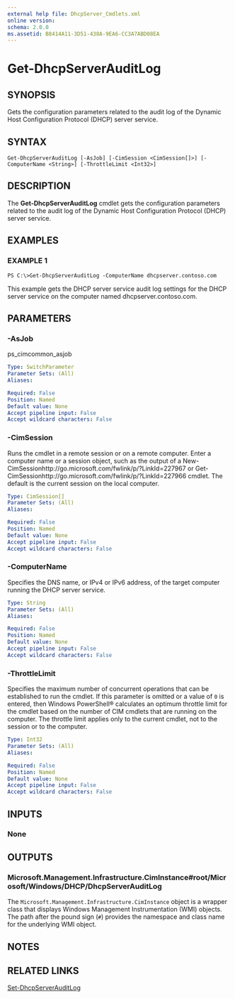 ```yaml
---
external help file: DhcpServer_Cmdlets.xml
online version: 
schema: 2.0.0
ms.assetid: B8414A11-3D51-438A-9EA6-CC3A7ABD08EA
---
```


# Get-DhcpServerAuditLog

## SYNOPSIS
Gets the configuration parameters related to the audit log of the Dynamic Host Configuration Protocol (DHCP) server service.

## SYNTAX

```
Get-DhcpServerAuditLog [-AsJob] [-CimSession <CimSession[]>] [-ComputerName <String>] [-ThrottleLimit <Int32>]
```

## DESCRIPTION
The **Get-DhcpServerAuditLog** cmdlet gets the configuration parameters related to the audit log of the Dynamic Host Configuration Protocol (DHCP) server service.

## EXAMPLES

### EXAMPLE 1
```
PS C:\>Get-DhcpServerAuditLog -ComputerName dhcpserver.contoso.com
```

This example gets the DHCP server service audit log settings for the DHCP server service on the computer named dhcpserver.contoso.com.

## PARAMETERS

### -AsJob
ps_cimcommon_asjob

```yaml
Type: SwitchParameter
Parameter Sets: (All)
Aliases: 

Required: False
Position: Named
Default value: None
Accept pipeline input: False
Accept wildcard characters: False
```

### -CimSession
Runs the cmdlet in a remote session or on a remote computer.
Enter a computer name or a session object, such as the output of a New-CimSessionhttp://go.microsoft.com/fwlink/p/?LinkId=227967 or Get-CimSessionhttp://go.microsoft.com/fwlink/p/?LinkId=227966 cmdlet.
The default is the current session on the local computer.

```yaml
Type: CimSession[]
Parameter Sets: (All)
Aliases: 

Required: False
Position: Named
Default value: None
Accept pipeline input: False
Accept wildcard characters: False
```

### -ComputerName
Specifies the DNS name, or IPv4 or IPv6 address, of the target computer running the DHCP server service.

```yaml
Type: String
Parameter Sets: (All)
Aliases: 

Required: False
Position: Named
Default value: None
Accept pipeline input: False
Accept wildcard characters: False
```

### -ThrottleLimit
Specifies the maximum number of concurrent operations that can be established to run the cmdlet.
If this parameter is omitted or a value of `0` is entered, then Windows PowerShell® calculates an optimum throttle limit for the cmdlet based on the number of CIM cmdlets that are running on the computer.
The throttle limit applies only to the current cmdlet, not to the session or to the computer.

```yaml
Type: Int32
Parameter Sets: (All)
Aliases: 

Required: False
Position: Named
Default value: None
Accept pipeline input: False
Accept wildcard characters: False
```

## INPUTS

### None

## OUTPUTS

### Microsoft.Management.Infrastructure.CimInstance#root/Microsoft/Windows/DHCP/DhcpServerAuditLog
The `Microsoft.Management.Infrastructure.CimInstance` object is a wrapper class that displays Windows Management Instrumentation (WMI) objects.
The path after the pound sign (`#`) provides the namespace and class name for the underlying WMI object.

## NOTES

## RELATED LINKS

[Set-DhcpServerAuditLog](./Set-DhcpServerAuditLog.md)

